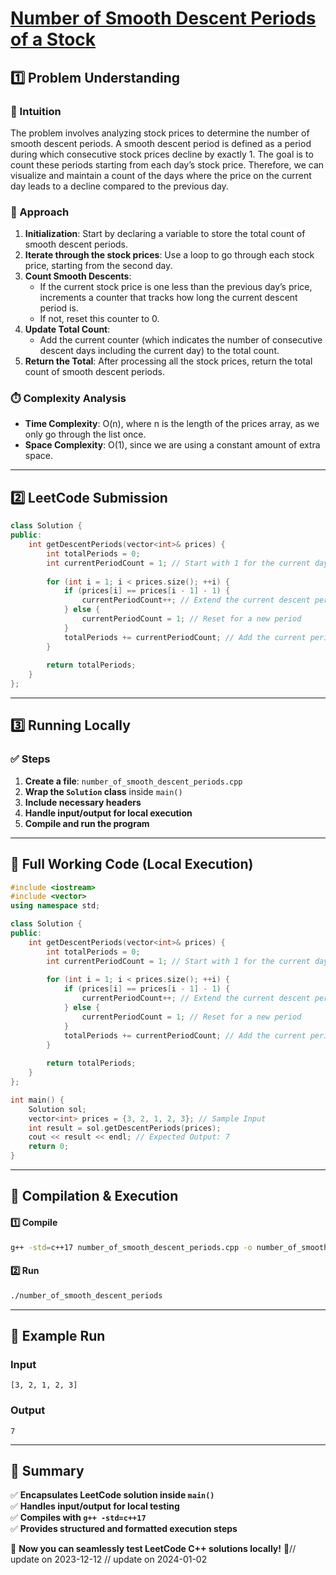 # **[Number of Smooth Descent Periods of a Stock](https://leetcode.com/problems/number-of-smooth-descent-periods-of-a-stock/description/)**  

## **1️⃣ Problem Understanding**  
### **📌 Intuition**  
The problem involves analyzing stock prices to determine the number of smooth descent periods. A smooth descent period is defined as a period during which consecutive stock prices decline by exactly 1. The goal is to count these periods starting from each day’s stock price. Therefore, we can visualize and maintain a count of the days where the price on the current day leads to a decline compared to the previous day.

### **🚀 Approach**  
1. **Initialization**: Start by declaring a variable to store the total count of smooth descent periods.
2. **Iterate through the stock prices**: Use a loop to go through each stock price, starting from the second day.
3. **Count Smooth Descents**: 
   - If the current stock price is one less than the previous day’s price, increments a counter that tracks how long the current descent period is.
   - If not, reset this counter to 0.
4. **Update Total Count**: 
   - Add the current counter (which indicates the number of consecutive descent days including the current day) to the total count.
5. **Return the Total**: After processing all the stock prices, return the total count of smooth descent periods.

### **⏱️ Complexity Analysis**  
- **Time Complexity**: O(n), where n is the length of the prices array, as we only go through the list once.
- **Space Complexity**: O(1), since we are using a constant amount of extra space.

---  

## **2️⃣ LeetCode Submission**  
```cpp
class Solution {
public:
    int getDescentPeriods(vector<int>& prices) {
        int totalPeriods = 0;
        int currentPeriodCount = 1; // Start with 1 for the current day
        
        for (int i = 1; i < prices.size(); ++i) {
            if (prices[i] == prices[i - 1] - 1) {
                currentPeriodCount++; // Extend the current descent period
            } else {
                currentPeriodCount = 1; // Reset for a new period
            }
            totalPeriods += currentPeriodCount; // Add the current periods to the total count
        }
        
        return totalPeriods;
    }
};
```  

---  

## **3️⃣ Running Locally**  
### **✅ Steps**  
1. **Create a file**: `number_of_smooth_descent_periods.cpp`  
2. **Wrap the `Solution` class** inside `main()`  
3. **Include necessary headers**  
4. **Handle input/output for local execution**  
5. **Compile and run the program**  

---  

## **📝 Full Working Code (Local Execution)**  
```cpp
#include <iostream>
#include <vector>
using namespace std;

class Solution {
public:
    int getDescentPeriods(vector<int>& prices) {
        int totalPeriods = 0;
        int currentPeriodCount = 1; // Start with 1 for the current day
        
        for (int i = 1; i < prices.size(); ++i) {
            if (prices[i] == prices[i - 1] - 1) {
                currentPeriodCount++; // Extend the current descent period
            } else {
                currentPeriodCount = 1; // Reset for a new period
            }
            totalPeriods += currentPeriodCount; // Add the current periods to the total count
        }
        
        return totalPeriods;
    }
};

int main() {
    Solution sol;
    vector<int> prices = {3, 2, 1, 2, 3}; // Sample Input
    int result = sol.getDescentPeriods(prices);
    cout << result << endl; // Expected Output: 7
    return 0;
}  
```  

---  

## **🔧 Compilation & Execution**  
#### **1️⃣ Compile**  
```bash
g++ -std=c++17 number_of_smooth_descent_periods.cpp -o number_of_smooth_descent_periods
```  

#### **2️⃣ Run**  
```bash
./number_of_smooth_descent_periods
```  

---  

## **🎯 Example Run**  
### **Input**  
```
[3, 2, 1, 2, 3]
```  
### **Output**  
```
7
```  

---  

## **📌 Summary**  
✅ **Encapsulates LeetCode solution inside `main()`**  
✅ **Handles input/output for local testing**  
✅ **Compiles with `g++ -std=c++17`**  
✅ **Provides structured and formatted execution steps**  

🚀 **Now you can seamlessly test LeetCode C++ solutions locally!** 🚀// update on 2023-12-12
// update on 2024-01-02
